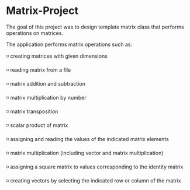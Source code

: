# Matrix-Project
The goal of this project was to design template matrix class that performs operations on matrices.

The application performs matrix operations such as:

◽ creating matrices with given dimensions

◽ reading matrix from a file

◽ matrix addition and subtraction

◽ matrix multiplication by number

◽ matrix transposition

◽ scalar product of matrix

◽ assigning and reading the values of the indicated matrix elements

◽ matrix multiplication (including vector and matrix multiplication)

◽ assigning a square matrix to values corresponding to the identity matrix 

◽ creating vectors by selecting the indicated row or column of the matrix
